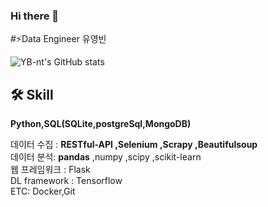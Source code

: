 ### Hi there 👋

<!--
**YB-nt/YB-nt** is a ✨ _special_ ✨ repository because its `README.md` (this file) appears on your GitHub profile.

Here are some ideas to get you started:

- 🔭 I’m currently working on ...
- 🌱 I’m currently learning ...
- 👯 I’m looking to collaborate on ...
- 🤔 I’m looking for help with ...
- 💬 Ask me about ...
- 📫 How to reach me: ...
- 😄 Pronouns: ...
- ⚡ Fun fact: ...
-->
#⚡Data Engineer 유영빈

![YB-nt's GitHub stats](https://github-readme-stats.vercel.app/api?username=YB-nt&show_icons=true&theme=transparent)

## 🛠 Skill 

**Python,SQL(SQLite,postgreSql,MongoDB)** <br>
  
데이터 수집 : **RESTful-API ,Selenium ,Scrapy ,Beautifulsoup** <br>
데이터 분석: **pandas** ,numpy ,scipy ,scikit-learn <br>
웹 프레임워크 : Flask <br>
DL framework : Tensorflow <br>
ETC: Docker,Git <br>
